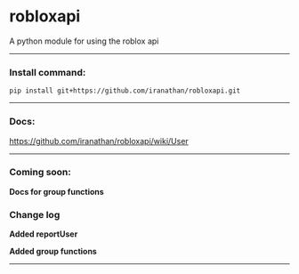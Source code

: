 # robloxapi
A python module for using the roblox api

***

### Install command:

`pip install git+https://github.com/iranathan/robloxapi.git`

***

### Docs:

https://github.com/iranathan/robloxapi/wiki/User

***

### Coming soon:

**Docs for group functions**

### Change log

**Added reportUser** 

**Added group functions**

***


